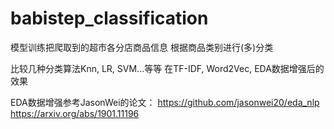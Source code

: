 # babistep_classification

模型训练把爬取到的超市各分店商品信息 根据商品类别进行(多)分类

比较几种分类算法Knn, LR, SVM...等等 在TF-IDF, Word2Vec, EDA数据增强后的效果 


EDA数据增强参考JasonWei的论文：
https://github.com/jasonwei20/eda_nlp
https://arxiv.org/abs/1901.11196

